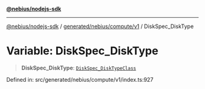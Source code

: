 [**@nebius/nodejs-sdk**](../../../../../README.md)

---

[@nebius/nodejs-sdk](../../../../../README.md) / [generated/nebius/compute/v1](../README.md) / DiskSpec_DiskType

# Variable: DiskSpec_DiskType

> **DiskSpec_DiskType**: [`DiskSpec_DiskTypeClass`](../type-aliases/DiskSpec_DiskTypeClass.md)

Defined in: src/generated/nebius/compute/v1/index.ts:927
